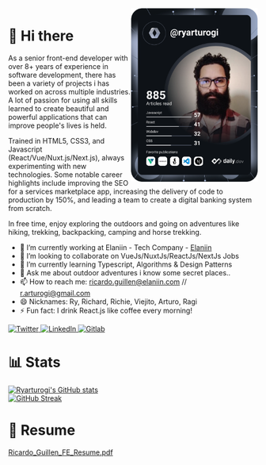 <div align="left">
  <a href="https://app.daily.dev/ryarturogi" target="_blank">
    <img
      width="256"
      align="right"
      src="https://github.com/ryarturogi/ryarturogi/blob/master/devcard.svg" 
      alt="Ricardo Guillen's Dev Card"
    />
  </a>
</div>

# 👋 Hi there

As a senior front-end developer with over 8+ years of experience in software development, there has been a variety of projects i has worked on across multiple industries. A lot of passion for using all skills learned to create beautiful and powerful applications that can improve people's lives is held. 

Trained in HTML5, CSS3, and Javascript (React/Vue/Nuxt.js/Next.js), always experimenting with new technologies. Some notable career highlights include improving the SEO for a services marketplace app, increasing the delivery of code to production by 150%, and leading a team to create a digital banking system from scratch. 

In free time, enjoy exploring the outdoors and going on adventures like hiking, trekking, backpacking, camping and horse trekking.

- 🔭 I’m currently working at Elaniin - Tech Company - [Elaniin](https://elaniin.com/ "Elaniin - Tech Company")
- 👯 I’m looking to collaborate on VueJs/NuxtJs/ReactJs/NextJs Jobs
- 🌱 I’m currently learning Typescript, Algorithms & Design Patterns
- 💬 Ask me about outdoor adventures i know some secret places.. 
- 📫 How to reach me: ricardo.guillen@elaniin.com // r.arturogi@gmail.com
- 😄 Nicknames: Ry, Richard, Richie, Viejito, Arturo, Ragi
- ⚡ Fun fact: I drink React.js like coffee every morning!

<div align="left">
  <a href="https://twitter.com/ryarturogi">
    <img
      src="https://img.shields.io/twitter/follow/ryarturogi?label=Twitter&logo=twitter&style=flat-square&color=1da1f2&logoColor=ffffff"
      alt="Twitter"
    />
  </a>
  <a href="https://www.linkedin.com/in/ryarturogi/">
    <img
      src="https://img.shields.io/static/v1?logo=linkedin&style=flat-square&color=0072b1&label=LinkedIn&message=%E2%98%86"
      alt="LinkedIn"
    />
  </a>
  
  <a href="https://gitlab.com/ricardo.guillen">
    <img
      src="https://img.shields.io/static/v1?logo=gitlab&style=flat-square&color=fca326&label=Gitlab&message=%E2%98%86"
      alt="Gitlab"
    />
  </a>
    

 
</div>

# 📊 Stats
  [![Ryarturogi's GitHub stats](https://github-readme-stats.vercel.app/api?username=ryarturogi)](https://github.com/ryarturogi)
  <br />
  [![GitHub Streak](https://github-readme-streak-stats.herokuapp.com/?user=ryarturogi)](https://github.com/ryarturogi)

# 📗 Resume
[Ricardo_Guillen_FE_Resume.pdf](https://github.com/ryarturogi/ryarturogi/files/10242623/Ricardo_Guillen_FE_Resume.pdf)
